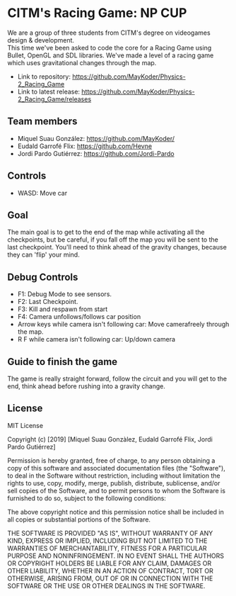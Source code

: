 # CITM's Racing Game: NP CUP 
We are a group of three students from CITM's degree on videogames design & development.<br>
This time we've been asked to code the core for a Racing Game using Bullet, OpenGL and SDL libraries. We've made a level of a racing game which uses gravitational changes through the map.<br>

* Link to repository: https://github.com/MayKoder/Physics-2_Racing_Game
* Link to latest release: https://github.com/MayKoder/Physics-2_Racing_Game/releases

## Team members
* Miquel Suau González: https://github.com/MayKoder/
* Eudald Garrofé Flix: https://github.com/Hevne
* Jordi Pardo Gutiérrez: https://github.com/Jordi-Pardo

## Controls

* WASD: Move car

## Goal

The main goal is to get to the end of the map while activating all the checkpoints, but be careful, if you fall off the map you will be sent to the last checkpoint. You'll need to think ahead of the gravity changes, because they can 'flip' your mind.<br>

## Debug Controls

* F1: Debug Mode to see sensors.
* F2: Last Checkpoint.
* F3: Kill and respawn from start
* F4: Camera unfollows/follows car position
* Arrow keys while camera isn't following car: Move camerafreely through the map.
* R F while camera isn't following car: Up/down camera 

## Guide to finish the game

The game is really straight forward, follow the circuit and you will get to the end, think ahead before rushing into a gravity change.<br>

## License

MIT License

Copyright (c) [2019] [Miquel Suau Gonzàlez, Eudald Garrofé Flix, Jordi Pardo Gutiérrez]

Permission is hereby granted, free of charge, to any person obtaining a copy
of this software and associated documentation files (the "Software"), to deal
in the Software without restriction, including without limitation the rights
to use, copy, modify, merge, publish, distribute, sublicense, and/or sell
copies of the Software, and to permit persons to whom the Software is
furnished to do so, subject to the following conditions:

The above copyright notice and this permission notice shall be included in all
copies or substantial portions of the Software.

THE SOFTWARE IS PROVIDED "AS IS", WITHOUT WARRANTY OF ANY KIND, EXPRESS OR
IMPLIED, INCLUDING BUT NOT LIMITED TO THE WARRANTIES OF MERCHANTABILITY,
FITNESS FOR A PARTICULAR PURPOSE AND NONINFRINGEMENT. IN NO EVENT SHALL THE
AUTHORS OR COPYRIGHT HOLDERS BE LIABLE FOR ANY CLAIM, DAMAGES OR OTHER
LIABILITY, WHETHER IN AN ACTION OF CONTRACT, TORT OR OTHERWISE, ARISING FROM,
OUT OF OR IN CONNECTION WITH THE SOFTWARE OR THE USE OR OTHER DEALINGS IN THE
SOFTWARE.
